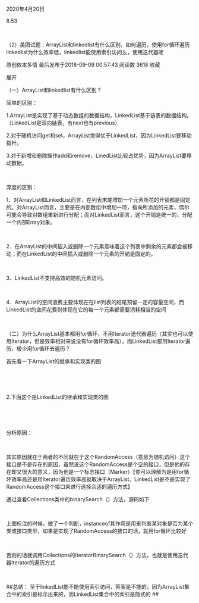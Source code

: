  

2020年4月20日

8:53

 

（2）美团试题：ArrayList和linkedlist有什么区别，如何遍历，使用for循环遍历linkedlist为什么效率低，linkedlist能使用索引访问么，使用迭代器呢

原创依本多情 最后发布于2018-09-09 00:57:43 阅读数 3618 收藏

展开

（一）ArrayList和linkedlist有什么区别？

简单的区别：

1.ArrayList是实现了基于动态数组的数据结构，LinkedList基于链表的数据结构。 （LinkedList是双向链表，有next也有previous）

2.对于随机访问get和set，ArrayList觉得优于LinkedList，因为LinkedList要移动指针。

3.对于新增和删除操作add和remove，LinedList比较占优势，因为ArrayList要移动数据。

 

深度的区别：

1．对ArrayList和LinkedList而言，在列表末尾增加一个元素所花的开销都是固定的。对ArrayList而言，主要是在内部数组中增加一项，指向所添加的元素，偶尔可能会导致对数组重新进行分配；而对LinkedList而言，这个开销是统一的，分配一个内部Entry对象。

 

2．在ArrayList的中间插入或删除一个元素意味着这个列表中剩余的元素都会被移动；而在LinkedList的中间插入或删除一个元素的开销是固定的。

 

3．LinkedList不支持高效的随机元素访问。

 

4．ArrayList的空间浪费主要体现在在list列表的结尾预留一定的容量空间，而LinkedList的空间花费则体现在它的每一个元素都需要消耗相当的空间

 

（二）为什么ArrayList基本都用for循环，不用Iterator迭代器遍历（其实也可以使用Iterator，但是效率相对来说没有for循环效率高），而LinkedList都用Iterator遍历，极少用for循环去遍历？

首先看一下ArrayList的继承和实现类的图

 

 

2.下面这个是LinkedList的继承和实现类的图

 

 

分析原因：

 

其实原因就在于两者的不同就在于这个RandomAccess（意思为随机访问）这个接口是不是存在的原因，虽然说这个RandomAccess是个空的接口，但是他的存在却又很大的意义，因为他是一个标志接口（Marker）【你可以理解为是用for循环效率高还是用Iterator遍历效率高就取决于ArrayList、LinkedList是不是实现了RandomAccess这个接口来进行选择合适的遍历方式】

通过查看Collections类中的binarySearch（）方法，源码如下

 

上图标注的时候，做了一个判断，instanceof其作用是用来判断某对象是否为某个类或接口类型，如果是实现了RandomAccess的接口的话，就用for循环比较好

 

否则的话就调用Collections的IteratorBinarySearch（）方法，也就是使用迭代器Iterator的遍历方式

 

##总结： 至于linkedList能不能使用索引访问，答案是不能的，因为ArrayList集合中的索引是标示出来的，而LinkedList集合中的索引是隐式的 \##
